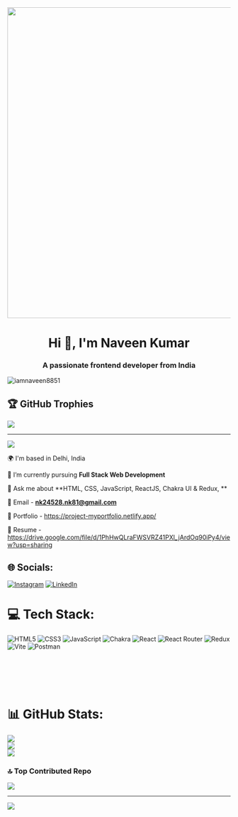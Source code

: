 <div id="header" align="center">
  <img src="https://miro.medium.com/v2/resize:fit:1358/1*-ntL3Dsvc-dJ5cLGRtSuEw.gif" borderRadius="50%" width="700"/>
</div>


<h1 align="center">Hi 👋, I'm Naveen Kumar</h1>
<h3 align="center">A passionate frontend developer from India</h3>

<p align="left"> <img src="https://komarev.com/ghpvc/?username=iamnaveen8851&label=Profile%20views&color=0e75b6&style=flat" alt="iamnaveen8851" /> </p>

## 🏆 GitHub Trophies
![](https://github-profile-trophy.vercel.app/?username=iamnaveen8851&theme=radical&no-frame=false&no-bg=true&margin-w=4)

---
[![](https://visitcount.itsvg.in/api?id=iamnaveen8851&icon=0&color=0)](https://visitcount.itsvg.in)

🌍 I'm based in Delhi, India

🌱 I’m currently pursuing **Full Stack Web Development**

💬 Ask me about **HTML, CSS, JavaScript, ReactJS, Chakra UI & Redux, **

📧 Email - **nk24528.nk81@gmail.com**

💼 Portfolio - https://project-myportfolio.netlify.app/

📄 Resume - https://drive.google.com/file/d/1PhHwQLraFWSVRZ41PXl_jArdOq90iPy4/view?usp=sharing

## 🌐 Socials:
[![Instagram](https://img.shields.io/badge/Instagram-%23E4405F.svg?logo=Instagram&logoColor=white)](https://instagram.com/iamnaveen168) [![LinkedIn](https://img.shields.io/badge/LinkedIn-%230077B5.svg?logo=linkedin&logoColor=white)](https://linkedin.com/in/codewithnaveen)




# 💻 Tech Stack:
![HTML5](https://img.shields.io/badge/html5-%23E34F26.svg?style=for-the-badge&logo=html5&logoColor=white) ![CSS3](https://img.shields.io/badge/css3-%231572B6.svg?style=for-the-badge&logo=css3&logoColor=white) ![JavaScript](https://img.shields.io/badge/javascript-%23323330.svg?style=for-the-badge&logo=javascript&logoColor=%23F7DF1E) ![Chakra](https://img.shields.io/badge/chakra-%234ED1C5.svg?style=for-the-badge&logo=chakraui&logoColor=white) ![React](https://img.shields.io/badge/react-%2320232a.svg?style=for-the-badge&logo=react&logoColor=%2361DAFB) ![React Router](https://img.shields.io/badge/React_Router-CA4245?style=for-the-badge&logo=react-router&logoColor=white) ![Redux](https://img.shields.io/badge/redux-%23593d88.svg?style=for-the-badge&logo=redux&logoColor=white) ![Vite](https://img.shields.io/badge/vite-%23646CFF.svg?style=for-the-badge&logo=vite&logoColor=white) ![Postman](https://img.shields.io/badge/Postman-FF6C37?style=for-the-badge&logo=postman&logoColor=white)
<br><br>
<br><br>
<br><br>
# 📊 GitHub Stats:
![](https://github-readme-stats.vercel.app/api?username=iamnaveen8851&theme=dark&hide_border=false&include_all_commits=false&count_private=false)<br/>
![](https://github-readme-streak-stats.herokuapp.com/?user=iamnaveen8851&theme=dark&hide_border=false)<br/>
![](https://github-readme-stats.vercel.app/api/top-langs/?username=iamnaveen8851&theme=dark&hide_border=false&include_all_commits=false&count_private=false&layout=compact)

### 🔝 Top Contributed Repo
![](https://github-contributor-stats.vercel.app/api?username=iamnaveen8851&limit=5&theme=dark&combine_all_yearly_contributions=true)

---
[![](https://visitcount.itsvg.in/api?id=iamnaveen8851&icon=0&color=0)](https://visitcount.itsvg.in)

<!-- Proudly created with GPRM ( https://gprm.itsvg.in ) -->



